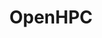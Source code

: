 ---
image:
  featured: 'true'
  path: /assets/images/projects/openhpc.png
permalink: /engineering/projects/openhpc/
project_link_name: openhpc
project_url: https://openhpc.community/
statsAvailable: 'false'
title: OpenHPC
---